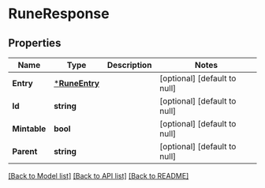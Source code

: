 # RuneResponse

## Properties
Name | Type | Description | Notes
------------ | ------------- | ------------- | -------------
**Entry** | [***RuneEntry**](RuneEntry.md) |  | [optional] [default to null]
**Id** | **string** |  | [optional] [default to null]
**Mintable** | **bool** |  | [optional] [default to null]
**Parent** | **string** |  | [optional] [default to null]

[[Back to Model list]](../README.md#documentation-for-models) [[Back to API list]](../README.md#documentation-for-api-endpoints) [[Back to README]](../README.md)

